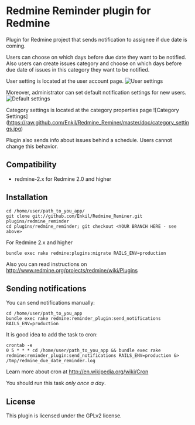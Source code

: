 # Redmine Reminder plugin for Redmine 

Plugin for Redmine project that sends notification to assignee if due date is coming.

Users can choose on which days before due date they want to be notified.
Also users can create issues category and choose on which days before due date of issues in this category they want to be notified.

User setting is located at the user account page.
![User settings](https://raw.github.com/Enkil/Redmine_Reminer/master/doc/user_settings.png)


Moreover, administrator can set default notification settings for new users.
![Default settings](https://raw.github.com/Enkil/Redmine_Reminer/master/doc/default_settings.png)

Category settings is located at the category properties page
![Category Settings] (https://raw.github.com/Enkil/Redmine_Reminer/master/doc/category_settings.jpg)

Plugin also sends info about issues behind a schedule.
Users cannot change this behavior.


## Compatibility

* redmine-2.x for Redmine 2.0 and higher

## Installation

    cd /home/user/path_to_you_app/
    git clone git://github.com/Enkil/Redmine_Reminer.git plugins/redmine_reminder
    cd plugins/redmine_reminder; git checkout <YOUR BRANCH HERE - see above>

For Redmine 2.x and higher

    bundle exec rake redmine:plugins:migrate RAILS_ENV=production

Also you can read instructions on http://www.redmine.org/projects/redmine/wiki/Plugins

## Sending notifications
You can send notifications manually:

    cd /home/user/path_to_you_app
    bundle exec rake redmine:reminder_plugin:send_notifications RAILS_ENV=production

It is good idea to add the task to cron:

    crontab -e
    0 5 * * * cd /home/user/path_to_you_app && bundle exec rake redmine:reminder_plugin:send_notifications RAILS_ENV=production &> /tmp/redmine_due_date_reminder.log

Learn more about cron at http://en.wikipedia.org/wiki/Cron

You should run this task *only* *once* *a* *day*.

## License

This plugin is licensed under the GPLv2 license.
